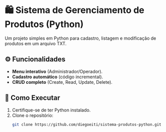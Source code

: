 # 🛍️ Sistema de Gerenciamento de Produtos (Python)

Um projeto simples em Python para cadastro, listagem e modificação de produtos em um arquivo TXT.

## ⚙️ Funcionalidades
- **Menu interativo** (Administrador/Operador).
- **Cadastro automático** (código incremental).
- **CRUD completo** (Create, Read, Update, Delete).

## 🚀 Como Executar
1. Certifique-se de ter Python instalado.
2. Clone o repositório:
   ```bash
   git clone https://github.com/diegoeiti/sistema-produtos-python.git
